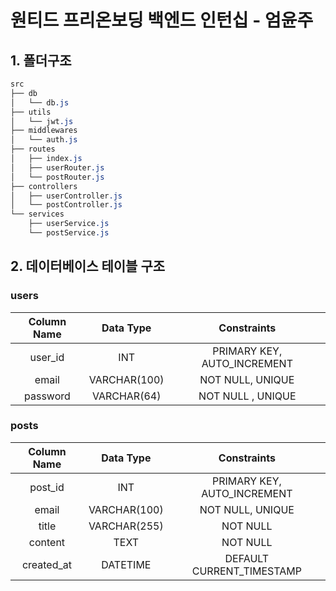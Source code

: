 # 원티드 프리온보딩 백엔드 인턴십 - 엄윤주

## 1. 폴더구조

```css
src
├── db
│   └── db.js
├── utils
│   └── jwt.js
├── middlewares
│   └── auth.js
├── routes
│   ├── index.js
│   ├── userRouter.js
│   └── postRouter.js
├── controllers
│   ├── userController.js
│   └── postController.js
└── services
    ├── userService.js
    └── postService.js
```

## 2. 데이터베이스 테이블 구조

### users

| Column Name |  Data Type   |         Constraints         |
| :---------: | :----------: | :-------------------------: |
|   user_id   |     INT      | PRIMARY KEY, AUTO_INCREMENT |
|    email    | VARCHAR(100) |      NOT NULL, UNIQUE       |
|  password   | VARCHAR(64)  |      NOT NULL , UNIQUE      |

### posts

| Column Name |  Data Type   |         Constraints         |
| :---------: | :----------: | :-------------------------: |
|   post_id   |     INT      | PRIMARY KEY, AUTO_INCREMENT |
|    email    | VARCHAR(100) |      NOT NULL, UNIQUE       |
|    title    | VARCHAR(255) |          NOT NULL           |
|   content   |     TEXT     |          NOT NULL           |
| created_at  |   DATETIME   |  DEFAULT CURRENT_TIMESTAMP  |
